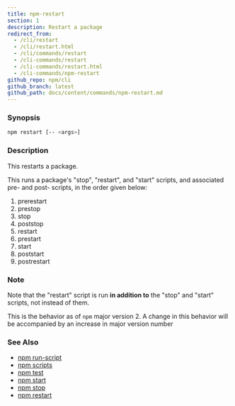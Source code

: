 ```yaml
---
title: npm-restart
section: 1
description: Restart a package
redirect_from:
  - /cli/restart
  - /cli/restart.html
  - /cli/commands/restart
  - /cli-commands/restart
  - /cli-commands/restart.html
  - /cli-commands/npm-restart
github_repo: npm/cli
github_branch: latest
github_path: docs/content/commands/npm-restart.md
---
```


### Synopsis

```bash
npm restart [-- <args>]
```

### Description

This restarts a package.

This runs a package's "stop", "restart", and "start" scripts, and associated
pre- and post- scripts, in the order given below:

1. prerestart
2. prestop
3. stop
4. poststop
5. restart
6. prestart
7. start
8. poststart
9. postrestart

### Note

Note that the "restart" script is run **in addition to** the "stop"
and "start" scripts, not instead of them.

This is the behavior as of `npm` major version 2.  A change in this
behavior will be accompanied by an increase in major version number

### See Also

* [npm run-script](/cli/v6/commands/npm-run-script)
* [npm scripts](/cli/v6/using-npm/scripts)
* [npm test](/cli/v6/commands/npm-test)
* [npm start](/cli/v6/commands/npm-start)
* [npm stop](/cli/v6/commands/npm-stop)
* [npm restart](/cli/v6/commands/npm-restart)

